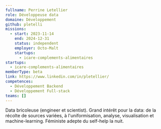```yaml
---
fullname: Perrine Letellier
role: Développeuse data
domaine: Développement
github: pletelli
missions:
  - start: 2023-11-14
    end: 2024-12-31
    status: independent
    employer: Octo-Malt
    startups:
      - icare-complements-alimentaires
startups:
  - icare-complements-alimentaires
memberType: beta
link: https://www.linkedin.com/in/pletellier/
competences:
  - Développement Backend
  - Développement Full-stack
teams: []
---
```

Data bricoleuse (engineer et scientist). Grand intérêt pour la data: de la récolte
  de sources variées, à l'uniformisation, analyse, visualisation et machine-learning.
  Féministe adepte du self-help la nuit.

